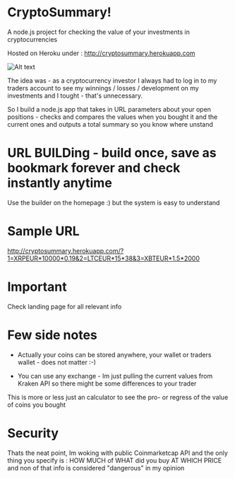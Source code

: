 # CryptoSummary!
A node.js project for checking the value of your investments in cryptocurrencies

Hosted on Heroku under : http://cryptosummary.herokuapp.com

![Alt text](http://cryptosummary.herokuapp.com/screenshot.png)

The idea was - as a cryptocurrency investor I always had to log in to my traders account to see my winnings / losses / development on my investments and I tought - that's unnecessary.

So I build a node.js app that takes in URL parameters about your open positions - checks and compares the values when you bought it and the current ones and outputs a total summary so you know where unstand 

# URL BUILDing - build once, save as bookmark forever and check instantly anytime
Use the builder on the homepage :) but the system is easy to understand

# Sample URL
http://cryptosummary.herokuapp.com/?1=XRPEUR*10000*0.19&2=LTCEUR*15*38&3=XBTEUR*1.5*2000

# Important
Check landing page for all relevant info

# Few side notes
* Actually your coins can be stored anywhere, your wallet or traders wallet - does not matter :-)

* You can use any exchange - Im just pulling the current values from Kraken API so there might be some differences to your trader


This is more or less just an calculator to see the pro- or regress of the value of coins you bought

# Security
Thats the neat point, Im woking with public Coinmarketcap API and the only thing you specify is : HOW MUCH of WHAT did you buy AT WHICH PRICE and non of that info is considered "dangerous" in my opinion
